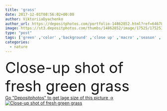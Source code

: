 ```yaml
---
title: 'grass'
date: 2017-12-01T08:56:02+00:00
author: ViktoriiaDyachenko
author_url: https://depositphotos.com/portfolio-14862852.html?ref=64678756
image: https://st3.depositphotos.com/thumbs/14862852/image/17525/175253892/api_thumb_450.jpg?forcejpeg=true
type: "post"
tags: ['green' ,'color' ,'background' ,'close up' ,'macro' ,'season' ,'summer' ,'grass' ,'nature' ,'spring' ,'dew' ,'fresh' ,'wet' ,'garden' ,'growth' ,'plant' ,'leaves' ,'flora' ,'floral' ,'natural' ,'botany' ,'foliage' ,'trendy' ,'selective focus' ]
categories: 
  - nature
---
```

<div aling="center">
            <font size="60"> Close-up shot of fresh green grass</font>   
</div>
<div>
    <a href='https://st3.depositphotos.com/thumbs/14862852/image/17525/175253892/api_thumb_450.jpg?forcejpeg=true?ref=64678756' target=_blank > Go "Depositphotos" to get lage size of this picture ->
        <img href='https://st3.depositphotos.com/thumbs/14862852/image/17525/175253892/api_thumb_450.jpg?forcejpeg=true?ref=64678756' src='https://st3.depositphotos.com/14862852/17525/i/950/depositphotos_175253892-stock-photo-grass.jpg?forcejpeg=true' alt='Close-up shot of fresh green grass' >
    </a>
</div>
